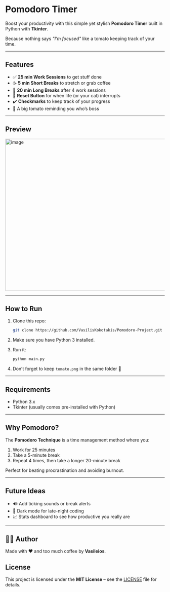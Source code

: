 # Pomodoro Timer

Boost your productivity with this simple yet stylish **Pomodoro Timer** built in Python with **Tkinter**.

Because nothing says *"I’m focused"* like a tomato keeping track of your time.

---

## Features

* ✅ **25 min Work Sessions** to get stuff done
* ☕ **5 min Short Breaks** to stretch or grab coffee
* 🛑 **20 min Long Breaks** after 4 work sessions
* 🔄 **Reset Button** for when life (or your cat) interrupts
* ✔️ **Checkmarks** to keep track of your progress
* 🍅 A big tomato reminding you who’s boss

---

## Preview

<img width="517" height="480" alt="image" src="https://github.com/user-attachments/assets/ce1217ba-657d-4d9c-bf1d-9c65fec09814" />

---

## How to Run

1. Clone this repo:

   ```bash
   git clone https://github.com/VasilisKokotakis/Pomodoro-Project.git
   ```
2. Make sure you have Python 3 installed.
3. Run it:

   ```bash
   python main.py
   ```
4. Don’t forget to keep `tomato.png` in the same folder 🍅

---

## Requirements

* Python 3.x
* Tkinter (usually comes pre-installed with Python)

---

## Why Pomodoro?

The **Pomodoro Technique** is a time management method where you:

1. Work for 25 minutes
2. Take a 5-minute break
3. Repeat 4 times, then take a longer 20-minute break

Perfect for beating procrastination and avoiding burnout.

---

## Future Ideas

* 🔊 Add ticking sounds or break alerts
* 🌙 Dark mode for late-night coding
* 📈 Stats dashboard to see how productive you really are

---

## 👨‍💻 Author

Made with ❤️ and too much coffee by **Vasileios**.

## License

This project is licensed under the **MIT License** – see the [LICENSE](LICENSE) file for details.

